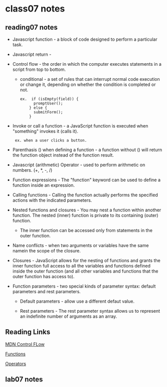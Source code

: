 # class07 notes

## reading07 notes

+ Javascript function - a block of code designed to perform a particular task.

+ Javascript return -

+ Control flow - the order in which the computer executes statements in a script from top to bottom.

  + conditional - a set of rules that can interrupt normal code execution or change it, depending on whether the condition is completed or not.

        ex.  if (isEmpty(field)) {
              promptUser();
            } else {
              submitForm();
            }

+ Invoke or call a function - a JavaScript function is executed when "something" invokes it (calls it).
  
       ex. when a user clicks a button.

+ Parenthasis () when defining a function - a function without () will return the function object instead of the function result.

+ Javascript (arithmetic) Operator - used to perform arithmetic on numbers. (+, *, -, /)

+ Function expressions - The "function" keyword can be used to define a function inside an expression.

+ Calling functions - Calling the function actually performs the specified actions with the indicated parameters.

+ Nested functions and closures - You may nest a function within another function. The nested (inner) function is private to its containing (outer) function.

  + The inner function can be accessed only from statements in the outer function.

+ Name conflicts - when two arguments or variables have the same namein the scope of the closure.

+ Closures - JavaScript allows for the nesting of functions and grants the inner function full access to all the variables and functions defined inside the outer function (and all other variables and functions that the outer function has access to).

+ Function parameters - two special kinds of parameter syntax: default parameters and rest parameters.

  + Default parameters - allow use a different defaut value.

  + Rest parameters - The rest parameter syntax allows us to represent an indefinite number of arguments as an array.

## Reading Links

[MDN Control FLow](https://developer.mozilla.org/en-US/docs/Glossary/Control_flow)

[Functions](https://www.w3schools.com/js/js_functions.asp)

[Operators](https://www.w3schools.com/js/js_operators.asp)

## lab07 notes


